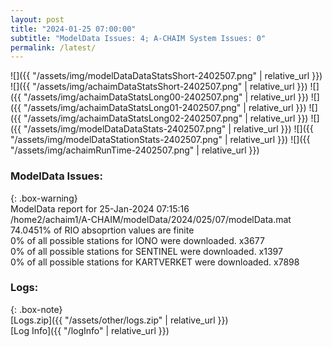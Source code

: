 ```yaml
---
layout: post
title: "2024-01-25 07:00:00"
subtitle: "ModelData Issues: 4; A-CHAIM System Issues: 0"
permalink: /latest/
---
```


![]({{ "/assets/img/modelDataDataStatsShort-2402507.png" | relative_url }})
![]({{ "/assets/img/achaimDataStatsShort-2402507.png" | relative_url }})
![]({{ "/assets/img/achaimDataStatsLong00-2402507.png" | relative_url }})
![]({{ "/assets/img/achaimDataStatsLong01-2402507.png" | relative_url }})
![]({{ "/assets/img/achaimDataStatsLong02-2402507.png" | relative_url }})
![]({{ "/assets/img/modelDataDataStats-2402507.png" | relative_url }})
![]({{ "/assets/img/modelDataStationStats-2402507.png" | relative_url }})
![]({{ "/assets/img/achaimRunTime-2402507.png" | relative_url }})


### ModelData Issues:  
  
{: .box-warning}  
 ModelData report for 25-Jan-2024 07:15:16   
 /home2/achaim1/A-CHAIM/modelData/2024/025/07/modelData.mat   
 74.0451% of RIO absoprtion values are finite   
 0% of all possible stations for IONO were downloaded. x3677   
 0% of all possible stations for SENTINEL were downloaded. x1397   
 0% of all possible stations for KARTVERKET were downloaded. x7898   
  


### Logs:  
  
{: .box-note}  
[Logs.zip]({{ "/assets/other/logs.zip" | relative_url }})  
[Log Info]({{ "/logInfo" | relative_url }})  
